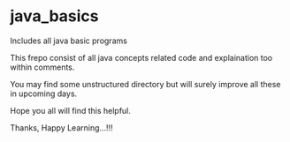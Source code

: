 # java_basics
Includes all java basic programs

This frepo consist of all java concepts related code and explaination too within comments.

You may find some unstructured directory but will surely improve all these in upcoming days.

Hope you all will find this helpful.

Thanks,
Happy Learning...!!!
